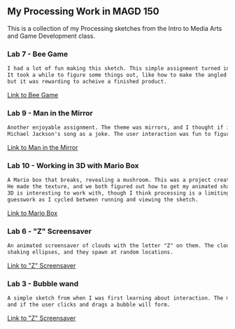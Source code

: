 ## My Processing Work in MAGD 150

This is a collection of my Processing sketches from the Intro to Media Arts and Game Development class.


### Lab 7 - Bee Game

```markdown
I had a lot of fun making this sketch. This simple assignment turned in to a game.
It took a while to figure some things out, like how to make the angled pedels follow the mouse,
but it was rewarding to acheive a finished product.

```

[Link to Bee Game](https://github.com/MorrisNoah/MAGD150/tree/gh-pages/f17_magd150_lab07_Morris)



### Lab 9 - Man in the Mirror

```markdown
Another enjoyable assignment. The theme was mirrors, and I thought if implementing
Michael Jackson's song as a joke. The user interaction was fun to figure out how to work.

```

[Link to Man in the Mirror](https://github.com/MorrisNoah/MAGD150/tree/gh-pages/f17_magd150_lab09_Morris)


### Lab 10 - Working in 3D with Mario Box

```markdown
A Mario box that breaks, revealing a mushroom. This was a project created with a partner. 
He made the texture, and we both figured out how to get my animated shape to have the texture.
3D is interesting to work with, though I think processing is a limiting, requiring to much 
guesswork as I cycled between running and viewing the sketch.

```

[Link to Mario Box](https://github.com/MorrisNoah/MAGD150/tree/gh-pages/f17_magd150_lab10_Morris)


### Lab 6 - "Z" Screensaver

```markdown
An animated screensaver of clouds with the letter "Z" on them. The clouds are made of a few
shaking ellipses, and they spawn at random locations.

```

[Link to "Z" Screensaver](https://github.com/MorrisNoah/MAGD150/tree/gh-pages/f17_magd150_lab06_Morris)


### Lab 3 - Bubble wand

```markdown
A simple sketch from when I was first learning about interaction. The mouse if holding a bubble wand,
and if the user clicks and drags a bubble will form.

```

[Link to "Z" Screensaver](https://github.com/MorrisNoah/MAGD150/blob/gh-pages/f17_magd150_lab03_morris.pde)


